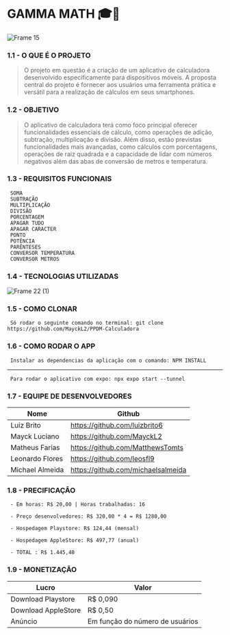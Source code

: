 # GAMMA MATH 🎓🎯
![Frame 15](https://github.com/MayckL2/PPDM-Calculadora/assets/112624030/2c077532-fb8f-4d67-8ccc-0ddde09fb75f)
###   1.1 - O QUE É O PROJETO

> O projeto em questão é a criação de um aplicativo de calculadora desenvolvido especificamente para dispositivos móveis. A proposta central do projeto é fornecer aos usuários uma ferramenta prática e versátil para a realização de cálculos em seus smartphones.


###   1.2 - OBJETIVO 

> O aplicativo de calculadora terá como foco principal oferecer funcionalidades essenciais de cálculo, como operações de adição, subtração, multiplicação e divisão. Além disso, estão previstas funcionalidades mais avançadas, como cálculos com porcentagens, operações de raiz quadrada e a capacidade de lidar com números negativos além das abas de conversão de metros e temperatura. 


###   1.3 - REQUISITOS FUNCIONAIS  
     SOMA  
     SUBTRAÇÃO  
     MULTIPLICAÇÃO  
     DIVISÃO 
     PORCENTAGEM   
     APAGAR TUDO 
     APAGAR CARACTER
     PONTO 
     POTÊNCIA
     PARÊNTESES
     CONVERSOR TEMPERATURA
     CONVERSOR METROS



###   1.4 - TECNOLOGIAS UTILIZADAS
![Frame 22 (1)](https://github.com/MayckL2/PPDM-Calculadora/assets/112624030/41fbedb3-992d-44fb-ba99-943f023a9bc2)



###   1.5 - COMO CLONAR 
    
     Só rodar o seguinte comando no terminal: git clone https://github.com/MayckL2/PPDM-Calculadora


###   1.6 - COMO RODAR O APP 
    
     Instalar as dependencias da aplicação com o comando: NPM INSTALL
---     
     Para rodar o aplicativo com expo: npx expo start --tunnel


###   1.7 - EQUIPE DE DESENVOLVEDORES 
    
| Nome | Github |
|------|------|
| Luiz Brito  | https://github.com/luizbrito6
| Mayck Luciano | https://github.com/MayckL2
| Matheus Farias | https://github.com/MatthewsTomts
| Leonardo Flores | https://github.com/leosfl9
| Michael Almeida | https://github.com/michaelsalmeida




###   1.8 - PRECIFICAÇÃO 

     - Em horas: R$ 20,00 | Horas trabalhadas: 16
     
     - Preço desenvolvedores: R$ 320,00 * 4 = R$ 1280,00
     
     - Hospedagem Playstore: R$ 124,44 (mensal)
     
     - Hospedagem AppleStore: R$ 497,77 (anual)
     
     - TOTAL : R$ 1.445,48
  

###   1.9 - MONETIZAÇÃO 

| Lucro | Valor |
|------|------|
| Download Playstore  | R$ 0,090
| Download AppleStore | R$ 0,50
| Anúncio | Em função do número de usuários



    
  

